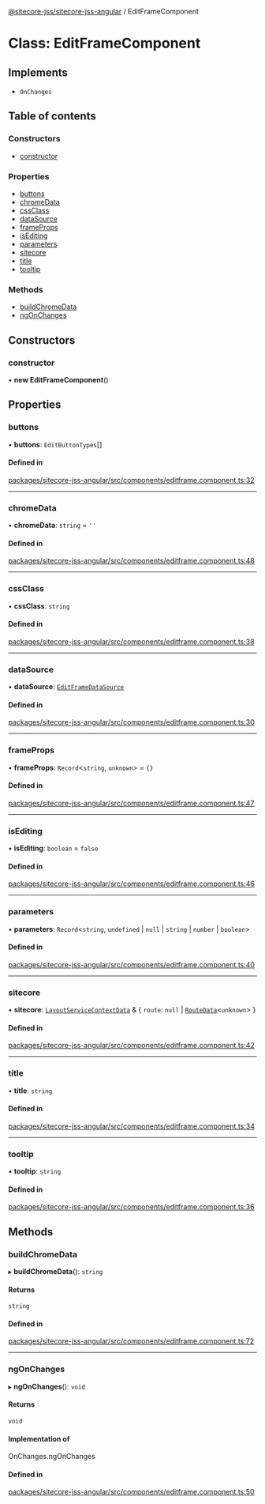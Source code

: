 [@sitecore-jss/sitecore-jss-angular](../README.md) / EditFrameComponent

# Class: EditFrameComponent

## Implements

- `OnChanges`

## Table of contents

### Constructors

- [constructor](EditFrameComponent.md#constructor)

### Properties

- [buttons](EditFrameComponent.md#buttons)
- [chromeData](EditFrameComponent.md#chromedata)
- [cssClass](EditFrameComponent.md#cssclass)
- [dataSource](EditFrameComponent.md#datasource)
- [frameProps](EditFrameComponent.md#frameprops)
- [isEditing](EditFrameComponent.md#isediting)
- [parameters](EditFrameComponent.md#parameters)
- [sitecore](EditFrameComponent.md#sitecore)
- [title](EditFrameComponent.md#title)
- [tooltip](EditFrameComponent.md#tooltip)

### Methods

- [buildChromeData](EditFrameComponent.md#buildchromedata)
- [ngOnChanges](EditFrameComponent.md#ngonchanges)

## Constructors

### constructor

• **new EditFrameComponent**()

## Properties

### buttons

• **buttons**: `EditButtonTypes`[]

#### Defined in

[packages/sitecore-jss-angular/src/components/editframe.component.ts:32](https://github.com/Sitecore/jss/blob/41049f8bc/packages/sitecore-jss-angular/src/components/editframe.component.ts#L32)

___

### chromeData

• **chromeData**: `string` = `''`

#### Defined in

[packages/sitecore-jss-angular/src/components/editframe.component.ts:48](https://github.com/Sitecore/jss/blob/41049f8bc/packages/sitecore-jss-angular/src/components/editframe.component.ts#L48)

___

### cssClass

• **cssClass**: `string`

#### Defined in

[packages/sitecore-jss-angular/src/components/editframe.component.ts:38](https://github.com/Sitecore/jss/blob/41049f8bc/packages/sitecore-jss-angular/src/components/editframe.component.ts#L38)

___

### dataSource

• **dataSource**: [`EditFrameDataSource`](../README.md#editframedatasource)

#### Defined in

[packages/sitecore-jss-angular/src/components/editframe.component.ts:30](https://github.com/Sitecore/jss/blob/41049f8bc/packages/sitecore-jss-angular/src/components/editframe.component.ts#L30)

___

### frameProps

• **frameProps**: `Record`\<`string`, `unknown`\> = `{}`

#### Defined in

[packages/sitecore-jss-angular/src/components/editframe.component.ts:47](https://github.com/Sitecore/jss/blob/41049f8bc/packages/sitecore-jss-angular/src/components/editframe.component.ts#L47)

___

### isEditing

• **isEditing**: `boolean` = `false`

#### Defined in

[packages/sitecore-jss-angular/src/components/editframe.component.ts:46](https://github.com/Sitecore/jss/blob/41049f8bc/packages/sitecore-jss-angular/src/components/editframe.component.ts#L46)

___

### parameters

• **parameters**: `Record`\<`string`, `undefined` \| ``null`` \| `string` \| `number` \| `boolean`\>

#### Defined in

[packages/sitecore-jss-angular/src/components/editframe.component.ts:40](https://github.com/Sitecore/jss/blob/41049f8bc/packages/sitecore-jss-angular/src/components/editframe.component.ts#L40)

___

### sitecore

• **sitecore**: [`LayoutServiceContextData`](../interfaces/LayoutServiceContextData.md) & \{ `route`: ``null`` \| [`RouteData`](../interfaces/RouteData.md)\<`unknown`\>  }

#### Defined in

[packages/sitecore-jss-angular/src/components/editframe.component.ts:42](https://github.com/Sitecore/jss/blob/41049f8bc/packages/sitecore-jss-angular/src/components/editframe.component.ts#L42)

___

### title

• **title**: `string`

#### Defined in

[packages/sitecore-jss-angular/src/components/editframe.component.ts:34](https://github.com/Sitecore/jss/blob/41049f8bc/packages/sitecore-jss-angular/src/components/editframe.component.ts#L34)

___

### tooltip

• **tooltip**: `string`

#### Defined in

[packages/sitecore-jss-angular/src/components/editframe.component.ts:36](https://github.com/Sitecore/jss/blob/41049f8bc/packages/sitecore-jss-angular/src/components/editframe.component.ts#L36)

## Methods

### buildChromeData

▸ **buildChromeData**(): `string`

#### Returns

`string`

#### Defined in

[packages/sitecore-jss-angular/src/components/editframe.component.ts:72](https://github.com/Sitecore/jss/blob/41049f8bc/packages/sitecore-jss-angular/src/components/editframe.component.ts#L72)

___

### ngOnChanges

▸ **ngOnChanges**(): `void`

#### Returns

`void`

#### Implementation of

OnChanges.ngOnChanges

#### Defined in

[packages/sitecore-jss-angular/src/components/editframe.component.ts:50](https://github.com/Sitecore/jss/blob/41049f8bc/packages/sitecore-jss-angular/src/components/editframe.component.ts#L50)

